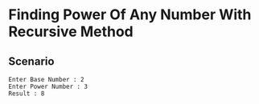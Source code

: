 # Finding Power Of Any Number With Recursive Method

## Scenario
    Enter Base Number : 2
    Enter Power Number : 3
    Result : 8
